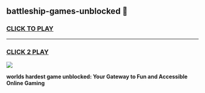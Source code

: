 
## battleship-games-unblocked 👋
<h3>
<a href="https://premium.freeplayer.one?title=battleship-games-unblocked&ref=14F">CLICK TO PLAY</a></h3>
<hr>

<h3>
<a href="https://premium.freeplayer.one?title=battleship-games-unblocked&ref=14F">CLICK 2 PLAY</a>
  
</h3>

<a href="https://premium.freeplayer.one?title=battleship-games-unblocked&ref=12F/"><img src="https://clearcache.store/games.png"></a>


**worlds hardest game unblocked: Your Gateway to Fun and Accessible Online Gaming**

